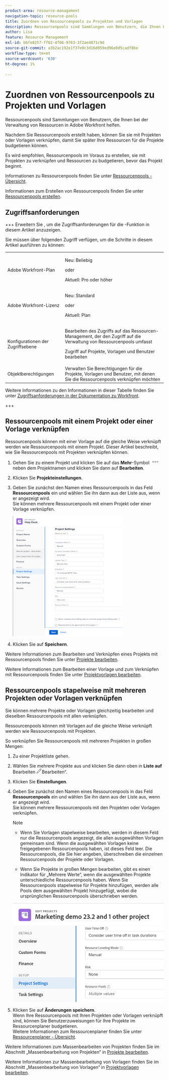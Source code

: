 ```yaml
---
product-area: resource-management
navigation-topic: resource-pools
title: Zuordnen von Ressourcenpools zu Projekten und Vorlagen
description: Ressourcenpools sind Sammlungen von Benutzern, die Ihnen bei der Verwaltung von Ressourcen in Adobe Workfront helfen.
author: Lisa
feature: Resource Management
exl-id: bbfe8257-ff02-4f06-9763-3f2ae4871c9d
source-git-commit: a3b2ac192e1f37e0c3d16d059ed96e8d5cadf8be
workflow-type: tm+mt
source-wordcount: '630'
ht-degree: 1%

---
```


# Zuordnen von Ressourcenpools zu Projekten und Vorlagen


<!-- drafted for bulk editing projects: keep this in yellow till this releases to ALL customers - May 1, 2023

Also - take out all the references to Preview and Prod at prod final
-->

<!--<span class="preview">The highlighted information on this page refers to functionality not yet generally available. It is available for all customers in the Preview environment and for a select group of customers in the Production environment.</span>-->


<!--
<p>The sections about how to add resource pools to templates, projects are duplicated from the articles listed in those sections (Editing Projects, Creating a Template, etc).</p>
<p>***I decided to keep these steps here, though, because it's hard to parse through those much lunger articles for just updating this one field.)</p>
-->

Ressourcenpools sind Sammlungen von Benutzern, die Ihnen bei der Verwaltung von Ressourcen in Adobe Workfront helfen.

Nachdem Sie Ressourcenpools erstellt haben, können Sie sie mit Projekten oder Vorlagen verknüpfen, damit Sie später Ihre Ressourcen für die Projekte budgetieren können.

Es wird empfohlen, Ressourcenpools im Voraus zu erstellen, sie mit Projekten zu verknüpfen und Ressourcen zu budgetieren, bevor das Projekt beginnt.

Informationen zu Ressourcenpools finden Sie unter [Ressourcenpools - Übersicht](../../../resource-mgmt/resource-planning/resource-pools/work-with-resource-pools.md).

Informationen zum Erstellen von Ressourcenpools finden Sie unter [Ressourcenpools erstellen](../../../resource-mgmt/resource-planning/resource-pools/create-resource-pools.md).

## Zugriffsanforderungen

+++ Erweitern Sie , um die Zugriffsanforderungen für die -Funktion in diesem Artikel anzuzeigen.

Sie müssen über folgenden Zugriff verfügen, um die Schritte in diesem Artikel ausführen zu können:

<table style="table-layout:auto"> 
 <col> 
 <col> 
 <tbody> 
  <tr> 
   <td role="rowheader">Adobe Workfront-Plan</td> 
   <td><p>Neu: Beliebig</p>
       <p>oder</p>
       <p>Aktuell: Pro oder höher</p> </td> 
  </tr> 
  <tr> 
   <td role="rowheader">Adobe Workfront-Lizenz</td> 
   <td><p>Neu: Standard</p>
       <p>oder</p>
       <p>Aktuell: Plan</p></td>
  </tr> 
  <tr> 
   <td role="rowheader">Konfigurationen der Zugriffsebene</td> 
   <td> <p>Bearbeiten des Zugriffs auf das Ressourcen-Management, der den Zugriff auf die Verwaltung von Ressourcenpools umfasst</p> <p>Zugriff auf Projekte, Vorlagen und Benutzer bearbeiten</p></td> 
  </tr> 
  <tr data-mc-conditions=""> 
   <td role="rowheader">Objektberechtigungen</td> 
   <td>Verwalten Sie Berechtigungen für die Projekte, Vorlagen und Benutzer, mit denen Sie die Ressourcenpools verknüpfen möchten</td> 
  </tr> 
 </tbody> 
</table>

Weitere Informationen zu den Informationen in dieser Tabelle finden Sie unter [Zugriffsanforderungen in der Dokumentation zu Workfront](/help/quicksilver/administration-and-setup/add-users/access-levels-and-object-permissions/access-level-requirements-in-documentation.md).

+++

## Ressourcenpools mit einem Projekt oder einer Vorlage verknüpfen

Ressourcenpools können mit einer Vorlage auf die gleiche Weise verknüpft werden wie Ressourcenpools mit einem Projekt. Dieser Artikel beschreibt, wie Sie Ressourcenpools mit Projekten verknüpfen können.

1. Gehen Sie zu einem Projekt und klicken Sie auf das **Mehr**-Symbol ![Mehr](assets/more-icon.png) neben dem Projektnamen und klicken Sie dann auf **Bearbeiten**.

1. Klicken Sie **Projekteinstellungen**.

1. Geben Sie zunächst den Namen eines Ressourcenpools in das Feld **Ressourcenpools** ein und wählen Sie ihn dann aus der Liste aus, wenn er angezeigt wird.\
   Sie können mehrere Ressourcenpools mit einem Projekt oder einer Vorlage verknüpfen.

   ![Projekteinstellungen](assets/nwe-project-settings-in-edit-project-box-350x380.png)

1. Klicken Sie auf **Speichern**.

Weitere Informationen zum Bearbeiten und Verknüpfen eines Projekts mit Ressourcenpools finden Sie unter [Projekte bearbeiten](../../../manage-work/projects/manage-projects/edit-projects.md).

Weitere Informationen zum Bearbeiten einer Vorlage und zum Verknüpfen mit Ressourcenpools finden Sie unter [Projektvorlagen bearbeiten](../../../manage-work/projects/create-and-manage-templates/edit-templates.md).

## Ressourcenpools stapelweise mit mehreren Projekten oder Vorlagen verknüpfen

Sie können mehrere Projekte oder Vorlagen gleichzeitig bearbeiten und dieselben Ressourcenpools mit allen verknüpfen.

Ressourcenpools können mit Vorlagen auf die gleiche Weise verknüpft werden wie Ressourcenpools mit Projekten.

So verknüpfen Sie Ressourcenpools mit mehreren Projekten in großen Mengen:

1. Zu einer Projektliste gehen.
1. Wählen Sie mehrere Projekte aus und klicken Sie dann oben in **Liste auf** Bearbeiten![Symbol &#x200B;](assets/edit-icon.png)Bearbeiten“.

1. Klicken Sie **Einstellungen**.
1. Geben Sie zunächst den Namen eines Ressourcenpools in das Feld **Ressourcenpools** ein und wählen Sie ihn dann aus der Liste aus, wenn er angezeigt wird.\
   Sie können mehrere Ressourcenpools mit den Projekten oder Vorlagen verknüpfen.

   >[!NOTE]
   >
   >* Wenn Sie Vorlagen stapelweise bearbeiten, werden in diesem Feld nur die Ressourcenpools angezeigt, die allen ausgewählten Vorlagen gemeinsam sind. Wenn die ausgewählten Vorlagen keine freigegebenen Ressourcenpools haben, ist dieses Feld leer. Die Ressourcenpools, die Sie hier angeben, überschreiben die einzelnen Ressourcenpools der Projekte oder Vorlagen.
   >
   >* Wenn Sie Projekte in großen Mengen bearbeiten, gibt es einen Indikator für „Mehrere Werte“, wenn die ausgewählten Projekte unterschiedliche Ressourcenpools haben. Wenn Sie Ressourcenpools stapelweise für Projekte hinzufügen, werden alle Pools dem ausgewählten Projekt hinzugefügt, wobei die ursprünglichen Ressourcenpools überschrieben werden.

   ![add_resource_pools_to_multiple_projects.png](assets/add-resource-pools-to-multiple-projects-350x358.png)

1. Klicken Sie auf **Änderungen speichern**.\
   Wenn Ihre Ressourcenpools mit Ihren Projekten oder Vorlagen verknüpft sind, können Sie Benutzerzuweisungen für Ihre Projekte im Ressourcenplaner budgetieren.\
   Weitere Informationen zum Ressourcenplaner finden Sie unter [Ressourcenplaner - Übersicht](../../../resource-mgmt/resource-planning/get-started-resource-planner.md).

Weitere Informationen zum Massenbearbeiten von Projekten finden Sie im Abschnitt „Massenbearbeitung von Projekten“ in [Projekte bearbeiten](../../../manage-work/projects/manage-projects/edit-projects.md).

Weitere Informationen zur Massenbearbeitung von Vorlagen finden Sie im Abschnitt „Massenbearbeitung von Vorlagen“ in [Projektvorlagen bearbeiten](../../../manage-work/projects/create-and-manage-templates/edit-templates.md).
